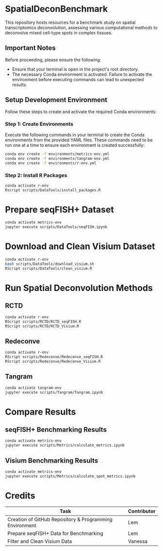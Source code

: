 # SpatialDeconBenchmark

This repository hosts resources for a benchmark study on spatial transcriptomics deconvolution, assessing various computational methods to deconvolve mixed cell-type spots in complex tissues.

## Important Notes

Before proceeding, please ensure the following:
- Ensure that your terminal is open in the project's root directory.
- The necessary Conda environment is activated. Failure to activate the environment before executing commands can lead to unexpected results.

## Setup Development Environment

Follow these steps to create and activate the required Conda environments:

### Step 1: Create Environments

Execute the following commands in your terminal to create the Conda environments from the provided YAML files. These commands need to be run one at a time to ensure each environment is created successfully:

```bash
conda env create -f environments/metrics-env.yml
conda env create -f environments/tangram-env.yml
conda env create -f environments/r-env.yml
```

### Step 2: Install R Packages
```bash
conda activate r-env
Rscript scripts/DataTools/install_packages.R
```

# Prepare seqFISH+ Dataset

```bash
conda activate metrics-env
jupyter execute scripts/DataTools/seqFISH.ipynb
```

# Download and Clean Visium Dataset

```bash
conda activate r-env
bash scripts/DataTools/download_visium.sh
RScript scripts/DataTools/clean_visium.R
```

# Run Spatial Deconvolution Methods

## RCTD
```bash
conda activate r-env
RScript scripts/RCTD/RCTD_seqFISH.R
RScript scripts/RCTD/RCTD_Visium.R
```

## Redeconve
```bash
conda activate r-env
RScript scripts/Redeconve/Redeconve_seqFISH.R
RScript scripts/Redeconve/Redeconve_Visium.R
```

## Tangram
```bash
conda activate tangram-env
jupyter execute scripts/Tangram/Tangram.ipynb
```

# Compare Results

## seqFISH+ Benchmarking Results

```bash
conda activate metrics-env
jupyter execute scripts/Metrics/calculate_metrics.ipynb
```

## Visium Benchmarking Results

```bash
conda activate metrics-env
jupyter execute scripts/Metrics/calculate_spot_metrics.ipynb
```

# Credits

| Task                                                    | Contributor |
|---------------------------------------------------------|-------------|
| Creation of GitHub Repository & Programming Environment | Lem         |
| Prepare seqFISH+ Data for Benchmarking                  | Lem         |
| Filter and Clean Visium Data                            | Vanessa     |